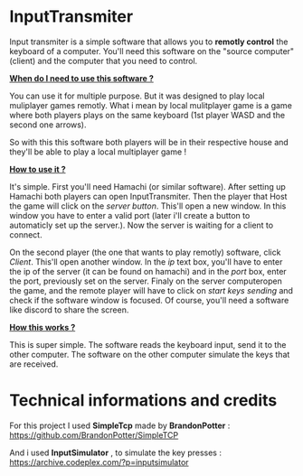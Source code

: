 # InputTransmiter

Input transmiter is a simple software that allows you to **remotly control** the keyboard of a computer.
You'll need this software on the "source computer" (client) and the computer that you need to control.

**<ins> When do I need to use this software ?</ins>**

You can use it for multiple purpose. But it was designed to play local muliplayer games remotly. What i mean by 
local mulitplayer game is a game where both players plays on the same keyboard (1st player WASD and the second one arrows).

So with this this software both players will be in their respective house and they'll be able to play a local multiplayer game !

**<ins> How to use it ?</ins>**

It's simple. First you'll need Hamachi (or similar software). After setting up Hamachi both players can open InputTransmiter.
Then the player that Host the game will click on the _server button_. This'll open a new window. In this window you have to enter a
valid port (later i'll create a button to automaticly set up the server.). Now the server is waiting for a client to connect.

On the second player (the one that wants to play remotly) software, click _Client_. This'll open another window. In the _ip_ text box, you'll have to enter the ip of the server (it can be found on hamachi) and in the _port_ box, enter the port, previously set on the server.
 Finaly on the server computeropen the game, and the remote player will have to click on _start keys sending_ and check if the software window is focused. Of course, you'll need a software like discord to share the screen.
 
 **<ins> How this works ?</ins>**
 
 This is super simple. The software reads the keyboard input, send it to the other computer. The software on the other computer 
 simulate the keys that are received.
 
 <h1>Technical informations and credits</h1>
 
 For this project I used **SimpleTcp** made by **BrandonPotter** :
 https://github.com/BrandonPotter/SimpleTCP
 
 And i used **InputSimulator** , to simulate the key presses :
 https://archive.codeplex.com/?p=inputsimulator
 
 
